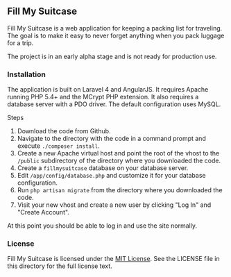 ## Fill My Suitcase

Fill My Suitcase is a web application for keeping a packing list for traveling.
The goal is to make it easy to never forget anything when you pack luggage for
a trip.

The project is in an early alpha stage and is not ready for production use.

### Installation

The application is built on Laravel 4 and AngularJS.  It requires Apache 
running PHP 5.4+ and the MCrypt PHP extension.  It also requires a database
server with a PDO driver.  The default configuration uses MySQL.

Steps

1. Download the code from Github.
2. Navigate to the directory with the code in a command prompt and execute
   `./composer install`.
3. Create a new Apache virtual host and point the root of the vhost to the
   `/public` subdirectory of the directory where you downloaded the code.
4. Create a `fillmysuitcase` database on your database server.
5. Edit `/app/config/database.php` and customize it for your database
   configuration.
6. Run `php artisan migrate` from the directory where you downloaded the code.
7. Visit your new vhost and create a new user by clicking "Log In" and 
   "Create Account".

At this point you should be able to log in and use the site normally.

### License

Fill My Suitcase is licensed under the
[MIT License](http://opensource.org/licenses/MIT).  See the LICENSE file in
this directory for the full license text.

